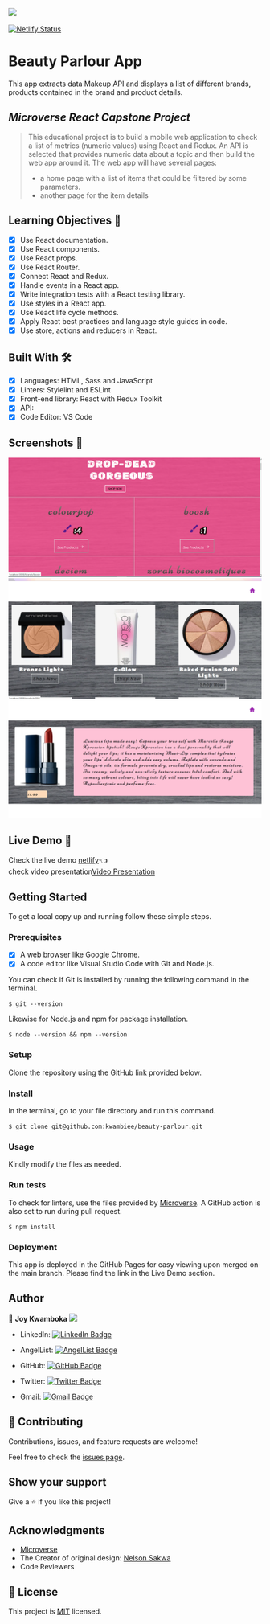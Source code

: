 ![](https://img.shields.io/badge/Microverse-blueviolet)

[![Netlify Status](https://api.netlify.com/api/v1/badges/9a08ab01-f089-4f3c-acb4-ef195a769739/deploy-status)](https://app.netlify.com/sites/app-pokemon-webapp/deploys)

# Beauty Parlour App

This app extracts data Makeup API and displays a list of different brands, products contained in the brand and product details.

## _Microverse React Capstone Project_

> This educational project is to build a mobile web application to check a list of metrics (numeric values) using React and Redux.
> An API is selected that provides numeric data about a topic and then build the web app around it. The web app will have several pages:
>
> - a home page with a list of items that could be filtered by some parameters.
> - another page for the item details

## Learning Objectives 🔖

- [x] Use React documentation.
- [x] Use React components.
- [x] Use React props.
- [x] Use React Router.
- [x] Connect React and Redux.
- [x] Handle events in a React app.
- [x] Write integration tests with a React testing library.
- [x] Use styles in a React app.
- [x] Use React life cycle methods.
- [x] Apply React best practices and language style guides in code.
- [x] Use store, actions and reducers in React.

## Built With 🛠️

- [x] Languages: HTML, Sass and JavaScript
- [x] Linters: Stylelint and ESLint
- [x] Front-end library: React with Redux Toolkit
- [x] API:
- [x] Code Editor: VS Code

## Screenshots 📸

![Home Page](./public/assets/homepage.png)
![Product Page](./public/assets/Products.png)
![Details Page](./public/assets/details.png)

## Live Demo 🔗

Check the live demo [netlify](https://kwambiee-makeup.netlify.app/)👈
<br>
check video presentation[Video Presentation](https://www.loom.com/share/2c20791a4710438d92b4ba6e8e28711b)

## Getting Started

To get a local copy up and running follow these simple steps.

### Prerequisites

- [x] A web browser like Google Chrome.
- [x] A code editor like Visual Studio Code with Git and Node.js.

You can check if Git is installed by running the following command in the terminal.

```
$ git --version
```

Likewise for Node.js and npm for package installation.

```
$ node --version && npm --version
```

### Setup

Clone the repository using the GitHub link provided below.

### Install

In the terminal, go to your file directory and run this command.

```
$ git clone git@github.com:kwambiee/beauty-parlour.git
```

### Usage

Kindly modify the files as needed.

### Run tests

To check for linters, use the files provided by [Microverse](https://github.com/microverseinc/linters-config). A GitHub action is also set to run during pull request.

```
$ npm install
```

### Deployment

This app is deployed in the GitHub Pages for easy viewing upon merged on the main branch.
Please find the link in the Live Demo section.

## Author

👤 **Joy Kwamboka** <img src="https://emojis.slackmojis.com/emojis/images/1531849430/4246/blob-sunglasses.gif?1531849430" width="20"/>

- LinkedIn: [![LinkedIn Badge](https://img.shields.io/badge/-kwambiee-white?logo=LinkedIn&logoColor=0A66C2&style=plastic)](https://www.linkedin.com/in/joy-kwamboka/)

- AngelList: [![AngelList Badge](https://img.shields.io/badge/-kwambiee-white?logo=AngelList&logoColor=000000&style=plastic)](https://angel.co/u/joy-kwamboka)

- GitHub: [![GitHub Badge](https://img.shields.io/badge/-kwambiee-white?logo=GitHub&logoColor=181717&style=plastic)](https://github.com/kwambiee)

- Twitter: [![Twitter Badge](https://img.shields.io/badge/-kwambiee-white?logo=Twitter&logoColor=1DA1F2&style=plastic)](https://twitter.com/kwambiee)

- Gmail: [![Gmail Badge](https://img.shields.io/badge/-kwambiee-white?logo=Gmail&logoColor=EA4335&style=plastic)](mailto:kwambokaj2.jk@gmail.com)

## 🤝 Contributing

Contributions, issues, and feature requests are welcome!

Feel free to check the [issues page](https://github.com/mavericks-db/capstone03/issues).

## Show your support

Give a ⭐️ if you like this project!

## Acknowledgments

- [Microverse](https://www.microverse.org/)
- The Creator of original design: [Nelson Sakwa ](https://www.behance.net/sakwadesignstudio)
- Code Reviewers

## 📝 License

This project is [MIT](./MIT.md) licensed.
